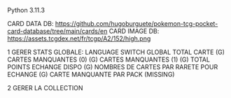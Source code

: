 Python 3.11.3

CARD DATA DB: https://github.com/hugoburguete/pokemon-tcg-pocket-card-database/tree/main/cards/en
CARD IMAGE DB: https://assets.tcgdex.net/fr/tcgp/A2/152/high.png

1 GERER STATS GLOBALE:
    LANGUAGE SWITCH GLOBAL
    TOTAL CARTE (G)
    CARTES MANQUANTES (0) (G)
    CARTES MANQUANTES (1) (G)
    TOTAL POINTS ECHANGE DISPO (G)
    NOMBRES DE CARTES PAR RARETE POUR ECHANGE (G)
    CARTE MANQUANTE PAR PACK (MISSING)

2 GERER LA COLLECTION


